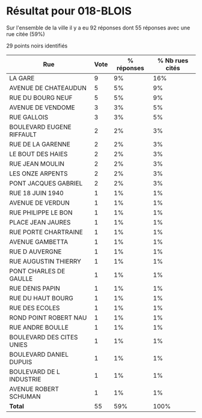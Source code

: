 # Résultat pour 018-BLOIS

Sur l'ensemble de la ville il y a eu 92 réponses dont 55 réponses avec une rue citée (59%)

29 points noirs identifiés

| Rue | Vote | % réponses | % Nb rues cités|
|-----|------|------------|----------------|
| LA GARE | 9 | 9% | 16%|
| AVENUE DE CHATEAUDUN | 5 | 5% | 9%|
| RUE DU BOURG NEUF | 5 | 5% | 9%|
| AVENUE DE VENDOME | 3 | 3% | 5%|
| RUE GALLOIS | 3 | 3% | 5%|
| BOULEVARD EUGENE RIFFAULT | 2 | 2% | 3%|
| RUE DE LA GARENNE | 2 | 2% | 3%|
| LE BOUT DES HAIES | 2 | 2% | 3%|
| RUE JEAN MOULIN | 2 | 2% | 3%|
| LES ONZE ARPENTS | 2 | 2% | 3%|
| PONT JACQUES GABRIEL | 2 | 2% | 3%|
| RUE 18 JUIN 1940 | 1 | 1% | 1%|
| AVENUE DE VERDUN | 1 | 1% | 1%|
| RUE PHILIPPE LE BON | 1 | 1% | 1%|
| PLACE JEAN JAURES | 1 | 1% | 1%|
| RUE PORTE CHARTRAINE | 1 | 1% | 1%|
| AVENUE GAMBETTA | 1 | 1% | 1%|
| RUE D AUVERGNE | 1 | 1% | 1%|
| RUE AUGUSTIN THIERRY | 1 | 1% | 1%|
| PONT CHARLES DE GAULLE | 1 | 1% | 1%|
| RUE DENIS PAPIN | 1 | 1% | 1%|
| RUE DU HAUT BOURG | 1 | 1% | 1%|
| RUE DES ECOLES | 1 | 1% | 1%|
| ROND POINT ROBERT NAU | 1 | 1% | 1%|
| RUE ANDRE BOULLE | 1 | 1% | 1%|
| BOULEVARD DES CITES UNIES | 1 | 1% | 1%|
| BOULEVARD DANIEL DUPUIS | 1 | 1% | 1%|
| BOULEVARD DE L INDUSTRIE | 1 | 1% | 1%|
| AVENUE ROBERT SCHUMAN | 1 | 1% | 1%|
| **Total** | 55 | 59% | 100%|
